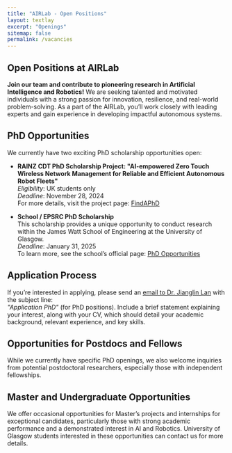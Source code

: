 ```yaml
---
title: "AIRLab - Open Positions"
layout: textlay
excerpt: "Openings"
sitemap: false
permalink: /vacancies
---
```


## Open Positions at AIRLab

**Join our team and contribute to pioneering research in Artificial Intelligence and Robotics!** We are seeking talented and motivated individuals with a strong passion for innovation, resilience, and real-world problem-solving. As a part of the AIRLab, you’ll work closely with leading experts and gain experience in developing impactful autonomous systems.

## PhD Opportunities

We currently have two exciting PhD scholarship opportunities open:

- **RAINZ CDT PhD Scholarship Project: "AI-empowered Zero Touch Wireless Network Management for Reliable and Efficient Autonomous Robot Fleets"**  
  *Eligibility*: UK students only  
  *Deadline*: November 28, 2024  
  For more details, visit the project page: [FindAPhD](https://www.findaphd.com/search/ProjectDetails.aspx?)

- **School / EPSRC PhD Scholarship**  
  This scholarship provides a unique opportunity to conduct research within the James Watt School of Engineering at the University of Glasgow.  
  *Deadline*: January 31, 2025  
  To learn more, see the school’s official page: [PhD Opportunities](https://www.gla.ac.uk/schools/engineering/phdopportunities)

## Application Process

If you’re interested in applying, please send an [email to Dr. Jianglin Lan](mailto:jianglin.lan@glasgow.ac.uk) with the subject line:  
_"Application PhD"_ (for PhD positions). Include a brief statement explaining your interest, along with your CV, which should detail your academic background, relevant experience, and key skills.

## Opportunities for Postdocs and Fellows

While we currently have specific PhD openings, we also welcome inquiries from potential postdoctoral researchers, especially those with independent fellowships.

## Master and Undergraduate Opportunities

We offer occasional opportunities for Master’s projects and internships for exceptional candidates, particularly those with strong academic performance and a demonstrated interest in AI and Robotics. University of Glasgow students interested in these opportunities can contact us for more details.
